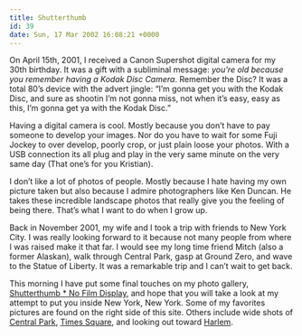 ```yaml
---
title: Shutterthumb
id: 39
date: Sun, 17 Mar 2002 16:08:21 +0000
---
```


On April 15th, 2001, I received a Canon Supershot digital camera for my 30th birthday. It was a gift with a subliminal message: *you’re old because you remember having a Kodak Disc Camera*. Remember the Disc? It was a total 80’s device with the advert jingle: “I’m gonna get you with the Kodak Disc, and sure as shootin I’m not gonna miss, not when it’s easy, easy as this, I’m gonna get ya with the Kodak Disc.”  

Having a digital camera is cool. Mostly because you don’t have to pay someone to develop your images. Nor do you have to wait for some Fuji Jockey to over develop, poorly crop, or just plain loose your photos. With a USB connection its all plug and play in the very same minute on the very same day (That one’s for you Kristian).  

I don’t like a lot of photos of people. Mostly because I hate having my own picture taken but also because I admire photographers like Ken Duncan. He takes these incredible landscape photos that really give you the feeling of being there. That’s what I want to do when I grow up.  

Back in November 2001, my wife and I took a trip with friends to New York City. I was really looking forward to it because not many people from where I was raised make it that far. I would see my long time friend Mitch (also a former Alaskan), walk through Central Park, gasp at Ground Zero, and wave to the Statue of Liberty. It was a remarkable trip and I can’t wait to get back.  

This morning I have put some final touches on my photo gallery, [Shutterthumb * No Film Display](http://www.gregstorey.com/shutterthumb), and hope that you will take a look at my attempt to put you inside New York, New York. Some of my favorites pictures are found on the right side of this site. Others include wide shots of [Central Park](http://www.gregstorey.com/shutterthumb/archives/000049.html), [Times Square](http://www.gregstorey.com/shutterthumb/archives/000087.html), and looking out toward [Harlem](http://www.gregstorey.com/shutterthumb/archives/000024.html).





